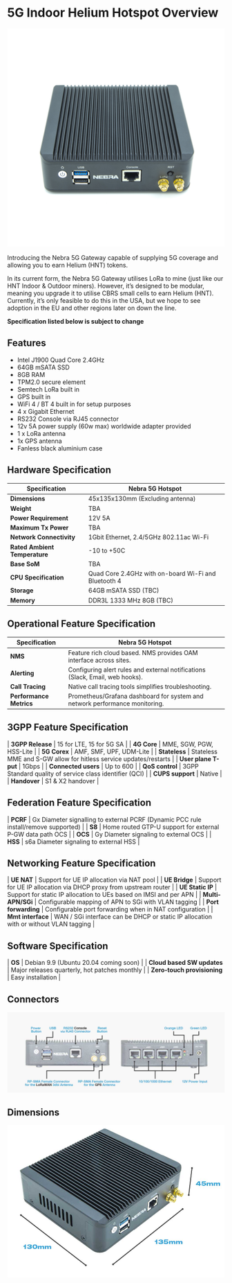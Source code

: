 # 5G Indoor Helium Hotspot Overview

![5G Hotspot](../media/photos/5gminer/5G-Miner-1.jpg ':size=800')

Introducing the Nebra 5G Gateway capable of supplying 5G coverage and allowing you to earn Helium (HNT) tokens.

In its current form, the Nebra 5G Gateway utilises LoRa to mine (just like our HNT Indoor & Outdoor miners). However, it’s designed to be modular, meaning you upgrade it to utilise CBRS small cells to earn Helium (HNT). Currently, it’s only feasible to do this in the USA, but we hope to see adoption in the EU and other regions later on down the line.

**Specification listed below is subject to change**

## Features
* Intel J1900 Quad Core 2.4GHz
* 64GB mSATA SSD
* 8GB RAM
* TPM2.0 secure element
* Semtech LoRa built in
* GPS built in
* WiFi 4 / BT 4 built in for setup purposes
* 4 x Gigabit Ethernet
* RS232 Console via RJ45 connector
* 12v 5A power supply (60w max) worldwide adapter provided
* 1 x LoRa antenna
* 1x GPS antenna
* Fanless black aluminium case

## Hardware Specification

| Specification | Nebra 5G Hotspot |
| --- | ---  |
| **Dimensions** | 45x135x130mm (Excluding antenna) |
| **Weight** | TBA |
| **Power Requirement** | 12V 5A |
| **Maximum Tx Power** | TBA |
| **Network Connectivity** | 1Gbit Ethernet, 2.4/5GHz 802.11ac Wi-Fi |
| **Rated Ambient Temperature** | -10 to +50C |
| **Base SoM** | TBA |
| **CPU Specification** | Quad Core 2.4GHz with on-board Wi-Fi and Bluetooth 4 |
| **Storage** | 64GB mSATA SSD (TBC)|
| **Memory** | DDR3L 1333 MHz 8GB (TBC) |

## Operational Feature Specification

| Specification | Nebra 5G Hotspot |
| --- | ---  |
| **NMS** | Feature rich cloud based. NMS provides OAM interface across sites. |
| **Alerting** | Configuring alert rules and external notifications (Slack, Email, web hooks). |
| **Call Tracing** | Native call tracing tools simplifies troubleshooting. |
| **Performance Metrics** | Prometheus/Grafana dashboard for system and network performance monitoring. |

## 3GPP Feature Specification

| **3GPP Release** | 15 for LTE, 15 for 5G SA |
| **4G Core** | MME, SGW, PGW, HSS-Lite |
| **5G Corex** | AMF, SMF, UPF, UDM-Lite |
| **Stateless** | Stateless MME and S-GW allow for hitless service updates/restarts |
| **User plane T-put** | 1Gbps |
| **Connected users** | Up to 600 |
| **QoS control** | 3GPP Standard quality of service class identifier (QCI) |
| **CUPS support** | Native |
| **Handover** | S1 & X2 handover |

## Federation Feature Specification

| **PCRF** | Gx Diameter signalling to external PCRF (Dynamic PCC rule install/remove supported) |
| **S8** | Home routed GTP-U support for external P-GW data path OCS |
| **OCS** | Gy Diameter signaling to external OCS |
| **HSS** | s6a Diameter signaling to external HSS |

## Networking Feature Specification

| **UE NAT** | Support for UE IP allocation via NAT pool |
| **UE Bridge** | Support for UE IP allocation via DHCP proxy from upstream router |
| **UE Static IP** | Support for static IP allocation to UEs based on IMSI and per APN |
| **Multi-APN/SGi** | Configurable mapping of APN to SGi with VLAN tagging |
| **Port forwarding** | Configurable port forwarding when in NAT configuration |
| **Mmt interface** | WAN / SGi interface can be DHCP or static IP allocation with or without VLAN tagging |

## Software Specification

| **OS** | Debian 9.9 (Ubuntu 20.04 coming soon) |
| **Cloud based SW updates** | Major releases quarterly, hot patches monthly |
| **Zero-touch provisioning** | Easy installation |

## Connectors
![5G Connectors](../media/photos/5gminer/Nebra-5g-connectors.jpg)

## Dimensions
![5G Connectors](../media/photos/5gminer/Nebra-5G-dimensions.jpg)
